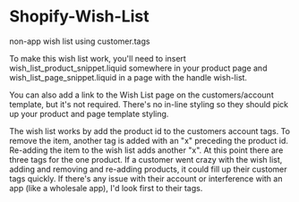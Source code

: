 Shopify-Wish-List
=================

non-app wish list using customer.tags

To make this wish list work, you'll need to insert wish_list_product_snippet.liquid somewhere in your product page 
and wish_list_page_snippet.liquid in a page with the handle wish-list.

You can also add a link to the Wish List page on the customers/account template, but it's not required. There's no 
in-line styling so they should pick up your product and page template styling.

The wish list works by add the product id to the customers account tags. To remove the item, another tag is added 
with an "x" preceding the product id. Re-adding the item to the wish list adds another "x". At this point there are 
three tags for the one product. If a customer went crazy with the wish list, adding and removing and re-adding 
products, it could fill up their customer tags quickly. If there's any issue with their account or interference 
with an app (like a wholesale app), I'd look first to their tags.
